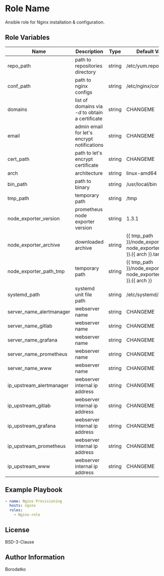 Role Name
=========

Ansible role for Nginx installation & configuration.


Role Variables
--------------

| Name | Description | Type | Default Value|
|------|-------------|------|---------|
| repo_path | path to repositories directory | string | /etc/yum.repos.d |
| conf_path | path to nginx configs | string | /etc/nginx/conf.d |
| domains | list of domains via *-d* to obtain a certificate | string | CHANGEME |
| email | admin email for let's encrypt notifications| string | CHANGEME |
| cert_path | path to let's encrypt certificate | string | CHANGEME |
| arch | architecture  | string | linux-amd64 |
| bin_path | path to binary  | string | /usr/local/bin |
| tmp_path | temporary path  | string | /tmp |
| node_exporter_version | prometheus node exporter version | string | 1.3.1 |
| node_exporter_archive | downloaded archive | string | {{ tmp_path }}/node_exporter-{{ node_exporter_version }}.{{ arch }}.tar.gz |
| node_exporter_path_tmp | temporary path | string | {{ tmp_path }}/node_exporter-{{ node_exporter_version }}.{{ arch }} |
| systemd_path | systemd unit file path | string | /etc/systemd/system |
| server_name_alertmanager | webserver name | string | CHANGEME |
| server_name_gitlab | webserver name | string | CHANGEME |
| server_name_grafana | webserver name | string | CHANGEME |
| server_name_prometheus | webserver name | string | CHANGEME |
| server_name_www | webserver name | string | CHANGEME |
| ip_upstream_alertmanager | webserver internal ip address | string | CHANGEME |
| ip_upstream_gitlab | webserver internal ip address | string | CHANGEME |
| ip_upstream_grafana | webserver internal ip address | string | CHANGEME |
| ip_upstream_prometheus | webserver internal ip address | string | CHANGEME |
| ip_upstream_www | webserver internal ip address | string | CHANGEME |


Example Playbook
----------------

```yaml
- name: Nginx Provisioning
  hosts: nginx
  roles:
    - Nginx-role
```


License
-------

BSD-3-Clause


Author Information
------------------

Borodatko
